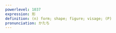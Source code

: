 ```yaml
---
powerlevel: 1037
expression: 形
definition: (n) form; shape; figure; visage; (P)
pronunciation: かたち
---
```

